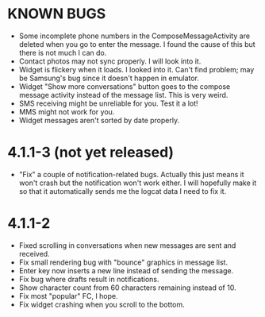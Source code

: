 # KNOWN BUGS

* Some incomplete phone numbers in the ComposeMessageActivity are deleted when you go to enter the message. I found the cause of this but there is not much I can do.
* Contact photos may not sync properly. I will look into it.
* Widget is flickery when it loads. I looked into it. Can't find problem; may be Samsung's bug since it doesn't happen in emulator.
* Widget "Show more conversations" button goes to the compose message activity instead of the message list. This is very weird.
* SMS receiving might be unreliable for you. Test it a lot!
* MMS might not work for you.
* Widget messages aren't sorted by date properly.

# 4.1.1-3 (not yet released)

* "Fix" a couple of notification-related bugs. Actually this just means it won't crash but the notification won't work either.
I will hopefully make it so that it automatically sends me the logcat data I need to fix it.

# 4.1.1-2

* Fixed scrolling in conversations when new messages are sent and received.
* Fix small rendering bug with "bounce" graphics in message list.
* Enter key now inserts a new line instead of sending the message.
* Fix bug where drafts result in notifications.
* Show character count from 60 characters remaining instead of 10.
* Fix most "popular" FC, I hope.
* Fix widget crashing when you scroll to the bottom.


